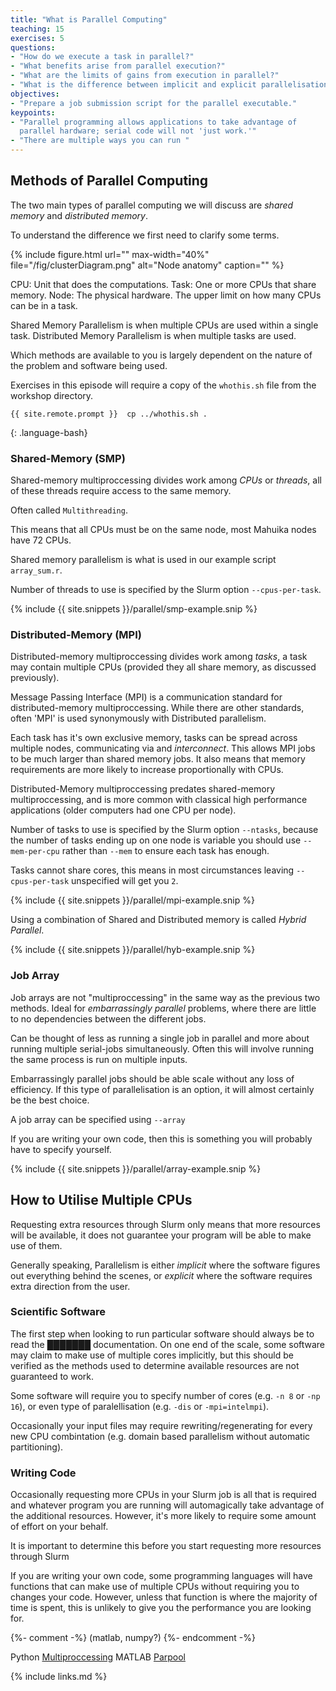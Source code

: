 ```yaml
---
title: "What is Parallel Computing"
teaching: 15
exercises: 5
questions:
- "How do we execute a task in parallel?"
- "What benefits arise from parallel execution?"
- "What are the limits of gains from execution in parallel?"
- "What is the difference between implicit and explicit parallelisation."
objectives:
- "Prepare a job submission script for the parallel executable."
keypoints:
- "Parallel programming allows applications to take advantage of
  parallel hardware; serial code will not 'just work.'"
- "There are multiple ways you can run "
---
```


## Methods of Parallel Computing

The two main types of parallel computing we will discuss are _shared memory_ and _distributed memory_.

To understand the difference we first need to clarify some terms.

{% include figure.html url="" max-width="40%"
   file="/fig/clusterDiagram.png"
   alt="Node anatomy" caption="" %}

CPU: Unit that does the computations.
Task: One or more CPUs that share memory.
Node: The physical hardware. The upper limit on how many CPUs can be in a task.

Shared Memory Parallelism is when multiple CPUs are used within a single task.
Distributed Memory Parallelism is when multiple tasks are used.

Which methods are available to you is largely dependent on the nature of the problem and software being used.

Exercises in this episode will require a copy of the `whothis.sh` file from the workshop directory.

```
{{ site.remote.prompt }}  cp ../whothis.sh .
```
{: .language-bash}

### Shared-Memory (SMP)

Shared-memory multiproccessing divides work among _CPUs_ or _threads_, all of these threads require access to the same memory.

Often called `Multithreading`.

This means that all CPUs must be on the same node, most Mahuika nodes have 72 CPUs.

Shared memory parallelism is what is used in our example script `array_sum.r`.

Number of threads to use is specified by the Slurm option `--cpus-per-task`.

{% include {{ site.snippets }}/parallel/smp-example.snip %}

### Distributed-Memory (MPI)

Distributed-memory multiproccessing divides work among _tasks_, a task may contain multiple CPUs (provided they all share memory, as discussed previously).

Message Passing Interface (MPI) is a communication standard for distributed-memory multiproccessing. While there are other standards, often 'MPI' is used synonymously with Distributed parallelism.  

Each task has it's own exclusive memory, tasks can be spread across multiple nodes, communicating via and _interconnect_. This allows MPI jobs to be much larger than shared memory jobs. It also means that memory requirements are more likely to increase proportionally with CPUs.

Distributed-Memory multiproccessing predates shared-memory multiproccessing, and is more common with classical high performance applications (older computers had one CPU per node).

Number of tasks to use is specified by the Slurm option `--ntasks`, because the number of tasks ending up on one node is variable you should use `--mem-per-cpu` rather than `--mem` to ensure each task has enough.

Tasks cannot share cores, this means in most circumstances leaving `--cpus-per-task` unspecified will get you `2`.

{% include {{ site.snippets }}/parallel/mpi-example.snip %}

Using a combination of Shared and Distributed memory is called _Hybrid Parallel_.

{% include {{ site.snippets }}/parallel/hyb-example.snip %}

### Job Array

Job arrays are not "multiproccessing" in the same way as the previous two methods.
Ideal for _embarrassingly parallel_ problems, where there are little to no dependencies between the different jobs.

Can be thought of less as running a single job in parallel and more about running multiple serial-jobs simultaneously.
Often this will involve running the same process is run on multiple inputs.

Embarrassingly parallel jobs should be able scale without any loss of efficiency. If this type of parallelisation is an option, it will almost certainly be the best choice.

A job array can be specified using `--array`

If you are writing your own code, then this is something you will probably have to specify yourself.

{% include {{ site.snippets }}/parallel/array-example.snip %}

## How to Utilise Multiple CPUs

Requesting extra resources through Slurm only means that more resources will be available, it does not guarantee your program will be able to make use of them.

Generally speaking, Parallelism is either _implicit_ where the software figures out everything behind the scenes, or _explicit_ where the software requires extra direction from the user.

### Scientific Software

The first step when looking to run particular software should always be to read the ███████ documentation.
On one end of the scale, some software may claim to make use of multiple cores implicitly, but this should be verified as the methods used to determine available resources are not guaranteed to work.

Some software will require you to specify number of cores (e.g. `-n 8` or `-np 16`), or even type of paralellisation (e.g. `-dis` or `-mpi=intelmpi`).

Occasionally your input files may require rewriting/regenerating for every new CPU combintation (e.g. domain based parallelism without automatic partitioning).

### Writing Code

Occasionally requesting more CPUs in your Slurm job is all that is required and whatever program you are running will automagically take advantage of the additional resources.
However, it's more likely to require some amount of effort on your behalf.

It is important to determine this before you start requesting more resources through Slurm  

If you are writing your own code, some programming languages will have functions that can make use of multiple CPUs without requiring you to changes your code.
However, unless that function is where the majority of time is spent, this is unlikely to give you the performance you are looking for.

{%- comment -%} (matlab, numpy?) {%- endcomment -%}

Python [Multiproccessing](https://docs.python.org/3/library/multiprocessing.html)
MATLAB [Parpool](https://au.mathworks.com/help/parallel-computing/parpool.html)

{% include links.md %}
